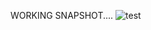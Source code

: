 WORKING SNAPSHOT....
![test](https://user-images.githubusercontent.com/29813984/154657991-fcbb0a0e-2e71-41f5-b6f9-77684c8c097a.png)
